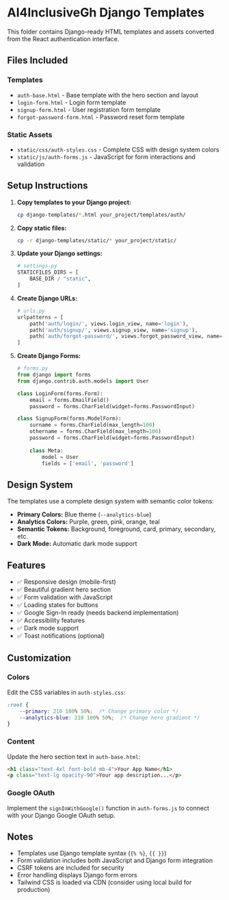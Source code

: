 # AI4InclusiveGh Django Templates

This folder contains Django-ready HTML templates and assets converted from the React authentication interface.

## Files Included

### Templates
- `auth-base.html` - Base template with the hero section and layout
- `login-form.html` - Login form template
- `signup-form.html` - User registration form template  
- `forgot-password-form.html` - Password reset form template

### Static Assets
- `static/css/auth-styles.css` - Complete CSS with design system colors
- `static/js/auth-forms.js` - JavaScript for form interactions and validation

## Setup Instructions

1. **Copy templates to your Django project:**
   ```bash
   cp django-templates/*.html your_project/templates/auth/
   ```

2. **Copy static files:**
   ```bash
   cp -r django-templates/static/* your_project/static/
   ```

3. **Update your Django settings:**
   ```python
   # settings.py
   STATICFILES_DIRS = [
       BASE_DIR / "static",
   ]
   ```

4. **Create Django URLs:**
   ```python
   # urls.py
   urlpatterns = [
       path('auth/login/', views.login_view, name='login'),
       path('auth/signup/', views.signup_view, name='signup'),
       path('auth/forgot-password/', views.forgot_password_view, name='forgot_password'),
   ]
   ```

5. **Create Django Forms:**
   ```python
   # forms.py
   from django import forms
   from django.contrib.auth.models import User

   class LoginForm(forms.Form):
       email = forms.EmailField()
       password = forms.CharField(widget=forms.PasswordInput)

   class SignupForm(forms.ModelForm):
       surname = forms.CharField(max_length=100)
       othername = forms.CharField(max_length=100)
       password = forms.CharField(widget=forms.PasswordInput)
       
       class Meta:
           model = User
           fields = ['email', 'password']
   ```

## Design System

The templates use a complete design system with semantic color tokens:

- **Primary Colors:** Blue theme (`--analytics-blue`)
- **Analytics Colors:** Purple, green, pink, orange, teal
- **Semantic Tokens:** Background, foreground, card, primary, secondary, etc.
- **Dark Mode:** Automatic dark mode support

## Features

- ✅ Responsive design (mobile-first)
- ✅ Beautiful gradient hero section
- ✅ Form validation with JavaScript
- ✅ Loading states for buttons
- ✅ Google Sign-In ready (needs backend implementation)
- ✅ Accessibility features
- ✅ Dark mode support
- ✅ Toast notifications (optional)

## Customization

### Colors
Edit the CSS variables in `auth-styles.css`:
```css
:root {
    --primary: 210 100% 50%;  /* Change primary color */
    --analytics-blue: 210 100% 50%;  /* Change hero gradient */
}
```

### Content
Update the hero section text in `auth-base.html`:
```html
<h1 class="text-4xl font-bold mb-4">Your App Name</h1>
<p class="text-lg opacity-90">Your app description...</p>
```

### Google OAuth
Implement the `signInWithGoogle()` function in `auth-forms.js` to connect with your Django Google OAuth setup.

## Notes

- Templates use Django template syntax (`{% %}`, `{{ }}`)
- Form validation includes both JavaScript and Django form integration
- CSRF tokens are included for security
- Error handling displays Django form errors
- Tailwind CSS is loaded via CDN (consider using local build for production)